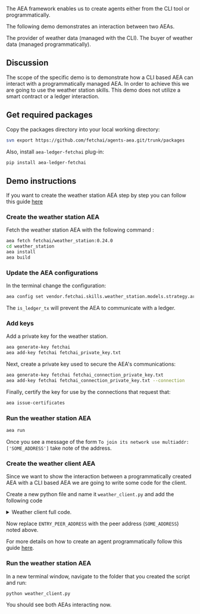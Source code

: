 The AEA framework enables us to create agents either from the CLI tool or programmatically.

The following demo demonstrates an interaction between two AEAs.

The provider of weather data (managed with the CLI).
The buyer of weather data (managed programmatically).

## Discussion

The scope of the specific demo is to demonstrate how a CLI based AEA can interact with a programmatically managed AEA. In order
to achieve this we are going to use the weather station skills.
This demo does not utilize a smart contract or a ledger interaction.

## Get required packages

Copy the packages directory into your local working directory:

``` bash
svn export https://github.com/fetchai/agents-aea.git/trunk/packages
```

Also, install `aea-ledger-fetchai` plug-in:
```bash
pip install aea-ledger-fetchai
```

## Demo instructions

If you want to create the weather station AEA step by step you can follow this guide <a href='/weather-skills/'>here</a>

### Create the weather station AEA

Fetch the weather station AEA with the following command :

``` bash
aea fetch fetchai/weather_station:0.24.0
cd weather_station
aea install
aea build
```

### Update the AEA configurations

In the terminal change the configuration:
``` bash
aea config set vendor.fetchai.skills.weather_station.models.strategy.args.is_ledger_tx False --type bool
```
The `is_ledger_tx` will prevent the AEA to communicate with a ledger.

### Add keys

Add a private key for the weather station.
``` bash
aea generate-key fetchai
aea add-key fetchai fetchai_private_key.txt
```

Next, create a private key used to secure the AEA's communications:
``` bash
aea generate-key fetchai fetchai_connection_private_key.txt
aea add-key fetchai fetchai_connection_private_key.txt --connection
```

Finally, certify the key for use by the connections that request that:
``` bash
aea issue-certificates
```

### Run the weather station AEA
``` bash
aea run
```

Once you see a message of the form `To join its network use multiaddr: ['SOME_ADDRESS']` take note of the address.

### Create the weather client AEA

Since we want to show the interaction between a programmatically created AEA with a CLI based AEA we are going to write some code for the client.

Create a new python file and name it `weather_client.py` and add the following code

<details><summary>Weather client full code.</summary>

``` python
import logging
import os
import sys
from typing import cast

from aea_ledger_fetchai import FetchAICrypto

from aea.aea import AEA
from aea.aea_builder import AEABuilder
from aea.configurations.base import ConnectionConfig
from aea.crypto.helpers import (
    PRIVATE_KEY_PATH_SCHEMA,
    create_private_key,
    make_certificate,
)
from aea.crypto.wallet import Wallet
from aea.helpers.base import CertRequest
from aea.identity.base import Identity
from aea.protocols.base import Protocol
from aea.registries.resources import Resources
from aea.skills.base import Skill

import packages.fetchai.connections.p2p_libp2p.connection
from packages.fetchai.connections.ledger.connection import LedgerConnection
from packages.fetchai.connections.p2p_libp2p.connection import P2PLibp2pConnection
from packages.fetchai.connections.soef.connection import SOEFConnection
from packages.fetchai.protocols.ledger_api.message import LedgerApiMessage
from packages.fetchai.protocols.oef_search.message import OefSearchMessage
from packages.fetchai.skills.weather_client.strategy import Strategy


API_KEY = "TwiCIriSl0mLahw17pyqoA"
SOEF_ADDR = "s-oef.fetch.ai"
SOEF_PORT = 443
ENTRY_PEER_ADDRESS = (
    "/dns4/127.0.0.1/tcp/9000/p2p/16Uiu2HAmLBCAqHL8SuFosyDhAKYsLKXBZBWXBsB9oFw2qU4Kckun"
)
FETCHAI_PRIVATE_KEY_FILE = PRIVATE_KEY_PATH_SCHEMA.format(FetchAICrypto.identifier)
FETCHAI_PRIVATE_KEY_FILE_CONNECTION = PRIVATE_KEY_PATH_SCHEMA.format(
    "fetchai_connection"
)
ROOT_DIR = os.getcwd()

logger = logging.getLogger("aea")
logging.basicConfig(stream=sys.stdout, level=logging.INFO)


def run():
    """Run demo."""

    # Create a private key
    create_private_key(FetchAICrypto.identifier, FETCHAI_PRIVATE_KEY_FILE)
    create_private_key(FetchAICrypto.identifier, FETCHAI_PRIVATE_KEY_FILE_CONNECTION)

    # Set up the wallet, identity and (empty) resources
    wallet = Wallet(
        private_key_paths={FetchAICrypto.identifier: FETCHAI_PRIVATE_KEY_FILE},
        connection_private_key_paths={
            FetchAICrypto.identifier: FETCHAI_PRIVATE_KEY_FILE_CONNECTION
        },
    )
    identity = Identity(
        "my_aea", address=wallet.addresses.get(FetchAICrypto.identifier)
    )
    resources = Resources()
    data_dir = os.getcwd()

    # specify the default routing for some protocols
    default_routing = {
        LedgerApiMessage.protocol_id: LedgerConnection.connection_id,
        OefSearchMessage.protocol_id: SOEFConnection.connection_id,
    }
    default_connection = P2PLibp2pConnection.connection_id

    state_update_protocol = Protocol.from_dir(
        os.path.join(os.getcwd(), "packages", "fetchai", "protocols", "state_update")
    )
    resources.add_protocol(state_update_protocol)

    # Add the default protocol (which is part of the AEA distribution)
    default_protocol = Protocol.from_dir(
        os.path.join(os.getcwd(), "packages", "fetchai", "protocols", "default")
    )
    resources.add_protocol(default_protocol)

    # Add the signing protocol (which is part of the AEA distribution)
    signing_protocol = Protocol.from_dir(
        os.path.join(os.getcwd(), "packages", "fetchai", "protocols", "signing")
    )
    resources.add_protocol(signing_protocol)

    # Add the ledger_api protocol
    ledger_api_protocol = Protocol.from_dir(
        os.path.join(os.getcwd(), "packages", "fetchai", "protocols", "ledger_api",)
    )
    resources.add_protocol(ledger_api_protocol)

    # Add the oef_search protocol
    oef_protocol = Protocol.from_dir(
        os.path.join(os.getcwd(), "packages", "fetchai", "protocols", "oef_search",)
    )
    resources.add_protocol(oef_protocol)

    # Add the fipa protocol
    fipa_protocol = Protocol.from_dir(
        os.path.join(os.getcwd(), "packages", "fetchai", "protocols", "fipa",)
    )
    resources.add_protocol(fipa_protocol)

    # Add the LedgerAPI connection
    configuration = ConnectionConfig(connection_id=LedgerConnection.connection_id)
    ledger_api_connection = LedgerConnection(
        configuration=configuration, data_dir=data_dir, identity=identity
    )
    resources.add_connection(ledger_api_connection)

    # Add the P2P connection
    cert_path = ".certs/conn_cert.txt"
    cert_request = CertRequest(
        identifier="acn",
        ledger_id=FetchAICrypto.identifier,
        not_after="2022-01-01",
        not_before="2021-01-01",
        public_key="fetchai",
        save_path=cert_path,
    )
    public_key = wallet.connection_cryptos.public_keys.get(FetchAICrypto.identifier)
    message = cert_request.get_message(public_key)
    make_certificate(
        FetchAICrypto.identifier, FETCHAI_PRIVATE_KEY_FILE, message, cert_path
    )
    configuration = ConnectionConfig(
        connection_id=P2PLibp2pConnection.connection_id,
        delegate_uri="127.0.0.1:11001",
        entry_peers=[ENTRY_PEER_ADDRESS],
        local_uri="127.0.0.1:9001",
        log_file="libp2p_node.log",
        public_uri="127.0.0.1:9001",
        build_directory=os.getcwd(),
        build_entrypoint="check_dependencies.py",
        cert_requests=[cert_request],
    )
    configuration.directory = os.path.dirname(
        packages.fetchai.connections.p2p_libp2p.connection.__file__
    )

    AEABuilder.run_build_for_component_configuration(configuration)

    p2p_connection = P2PLibp2pConnection(
        configuration=configuration,
        data_dir=data_dir,
        identity=identity,
        crypto_store=wallet.connection_cryptos,
    )
    resources.add_connection(p2p_connection)

    # Add the SOEF connection
    configuration = ConnectionConfig(
        api_key=API_KEY,
        soef_addr=SOEF_ADDR,
        soef_port=SOEF_PORT,
        restricted_to_protocols={OefSearchMessage.protocol_id},
        connection_id=SOEFConnection.connection_id,
    )
    soef_connection = SOEFConnection(
        configuration=configuration, data_dir=data_dir, identity=identity
    )
    resources.add_connection(soef_connection)

    # create the AEA
    my_aea = AEA(
        identity,
        wallet,
        resources,
        data_dir,
        default_connection=default_connection,
        default_routing=default_routing,
    )
    # Add the error and weather_client skills
    error_skill = Skill.from_dir(
        os.path.join(ROOT_DIR, "packages", "fetchai", "skills", "error"),
        agent_context=my_aea.context,
    )
    weather_skill = Skill.from_dir(
        os.path.join(ROOT_DIR, "packages", "fetchai", "skills", "weather_client"),
        agent_context=my_aea.context,
    )

    strategy = cast(Strategy, weather_skill.models.get("strategy"))
    strategy._is_ledger_tx = False

    for skill in [error_skill, weather_skill]:
        resources.add_skill(skill)

    # Run the AEA
    try:
        logger.info("STARTING AEA NOW!")
        my_aea.start()
    except KeyboardInterrupt:
        logger.info("STOPPING AEA NOW!")
        my_aea.stop()


if __name__ == "__main__":
    run()
```
</details>

Now replace `ENTRY_PEER_ADDRESS` with the peer address (`SOME_ADDRESS`) noted above.

For more details on how to create an agent programmatically follow this guide <a href='/build-aea-programmatically/'>here</a>.

### Run the weather station AEA

In a new terminal window, navigate to the folder that you created the script and run:
``` bash
python weather_client.py
```

You should see both AEAs interacting now.
